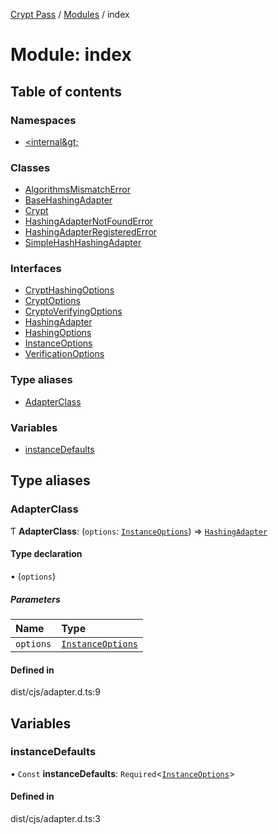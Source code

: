 [Crypt Pass](../README.md) / [Modules](../modules.md) / index

# Module: index

## Table of contents

### Namespaces

- [&lt;internal\&gt;](index._internal_.md)

### Classes

- [AlgorithmsMismatchError](../classes/index.AlgorithmsMismatchError.md)
- [BaseHashingAdapter](../classes/index.BaseHashingAdapter.md)
- [Crypt](../classes/index.Crypt.md)
- [HashingAdapterNotFoundError](../classes/index.HashingAdapterNotFoundError.md)
- [HashingAdapterRegisteredError](../classes/index.HashingAdapterRegisteredError.md)
- [SimpleHashHashingAdapter](../classes/index.SimpleHashHashingAdapter.md)

### Interfaces

- [CryptHashingOptions](../interfaces/index.CryptHashingOptions.md)
- [CryptOptions](../interfaces/index.CryptOptions.md)
- [CryptoVerifyingOptions](../interfaces/index.CryptoVerifyingOptions.md)
- [HashingAdapter](../interfaces/index.HashingAdapter.md)
- [HashingOptions](../interfaces/index.HashingOptions.md)
- [InstanceOptions](../interfaces/index.InstanceOptions.md)
- [VerificationOptions](../interfaces/index.VerificationOptions.md)

### Type aliases

- [AdapterClass](index.md#adapterclass)

### Variables

- [instanceDefaults](index.md#instancedefaults)

## Type aliases

### AdapterClass

Ƭ **AdapterClass**: (`options`: [`InstanceOptions`](../interfaces/index.InstanceOptions.md)) => [`HashingAdapter`](../interfaces/index.HashingAdapter.md)

#### Type declaration

• (`options`)

##### Parameters

| Name | Type |
| :------ | :------ |
| `options` | [`InstanceOptions`](../interfaces/index.InstanceOptions.md) |

#### Defined in

dist/cjs/adapter.d.ts:9

## Variables

### instanceDefaults

• `Const` **instanceDefaults**: `Required`<[`InstanceOptions`](../interfaces/index.InstanceOptions.md)\>

#### Defined in

dist/cjs/adapter.d.ts:3
